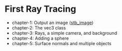 # First Ray Tracing

* chapter-1: Output an image ([stb_image](https://github.com/nothings/stb/blob/master/stb_image.h))
* chapter-2: The vec3 class
* chapter-3: Rays, a simple camera, and background
* chapter-4: Adding a sphere
* chapter-5: Surface normals and multiple objects
